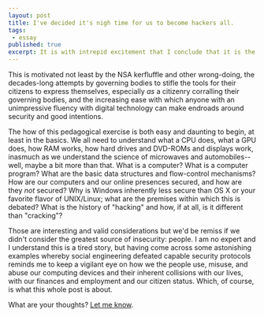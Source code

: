 ```yaml
---
layout: post
title: I've decided it's nigh time for us to become hackers all.
tags:
 - essay
published: true
excerpt: It is with intrepid excitement that I conclude that it is the responsible citizen of the near future who learns these same tactics. Who becomes conversant in probability and statistics and the science of computation in the ways commonly labelled "machine learning" so as to vet information policies both broad and narrow, moreover to contribute to such policies. Who becomes the antihero of so many cyberpunk stories short and long, given that their predictions of global governing entities and sprawling megacorps and nearly ubiquitous and invasive surveillance have, too, largely been realized.
---
```

This is motivated not least by the NSA kerfluffle and other wrong-doing, the decades-long attempts by governing bodies to stifle the tools for their citizens to express themselves, especially _as_ a citizenry corralling their governing bodies, and the increasing ease with which anyone with an unimpressive fluency with digital technology can make endroads around security and good intentions.

The how of this pedagogical exercise is both easy and daunting to begin, at least in the basics. We all need to understand what a CPU does, what a GPU does, how RAM works, how hard drives and DVD-ROMs and displays work, inasmuch as we understand the science of microwaves and automobiles--well, maybe a bit more than that. What is a computer? What is a computer program? What are the basic data structures and flow-control mechanisms? How are our computers and our online presences secured, and how are they _not_ secured? Why is Windows inherently less secure than OS X or your favorite flavor of UNIX/Linux; what are the premises within which this is debated? What is the history of "hacking" and how, if at all, is it different than "cracking"?

Those are interesting and valid considerations but we'd be remiss if we didn't consider the greatest source of insecurity: people. I am no expert and I understand this is a tired story, but having come across some astonishing examples whereby social engineering defeated capable security protocols reminds me to keep a vigilant eye on how we the people use, misuse, and abuse our computing devices and their inherent collisions with our lives, with our finances and employment and our citizen status. Which, of course, is what this whole post is about.

What are your thoughts? [Let me know](mailto:erectlocution@gmail.com).
